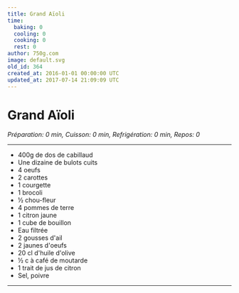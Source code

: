```yaml
---
title: Grand Aïoli
time:
  baking: 0
  cooling: 0
  cooking: 0
  rest: 0
author: 750g.com
image: default.svg
old_id: 364
created_at: 2016-01-01 00:00:00 UTC
updated_at: 2017-07-14 21:09:09 UTC
---
```


# Grand Aïoli

_Préparation: 0 min, Cuisson: 0 min, Refrigération: 0 min, Repos: 0_

---

- 400g de dos de cabillaud
- Une dizaine de bulots cuits
- 4 oeufs
- 2 carottes
- 1 courgette
- 1 brocoli
- ½ chou-fleur
- 4 pommes de terre
- 1 citron jaune
- 1 cube de bouillon
- Eau filtrée
- 2 gousses d'ail
- 2 jaunes d'oeufs
- 20 cl d'huile d'olive
- ½ c à café de moutarde
- 1 trait de jus de citron
- Sel, poivre

---
